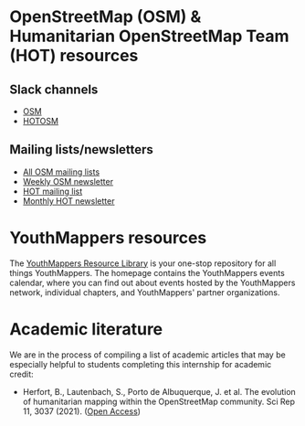 # OpenStreetMap (OSM) & Humanitarian OpenStreetMap Team (HOT) resources
## Slack channels
- [OSM](https://slack.openstreetmap.us/)
- [HOTOSM](https://slack.hotosm.org/)

## Mailing lists/newsletters
- [All OSM mailing lists](https://lists.openstreetmap.org/listinfo)
- [Weekly OSM newsletter](https://weeklyosm.eu/)
- [HOT mailing list](https://lists.openstreetmap.org/listinfo/hot)
- [Monthly HOT newsletter](https://www.hotosm.org/updates/)

# YouthMappers resources
The [YouthMappers Resource Library](https://sites.google.com/view/youthmapperswiki/home?authuser=0) is your one-stop repository for all things YouthMappers. The homepage contains the YouthMappers events calendar, where you can find out about events hosted by the YouthMappers network, individual chapters, and YouthMappers' partner organizations.

# Academic literature
We are in the process of compiling a list of academic articles that may be especially helpful to students completing this internship for academic credit:
- Herfort, B., Lautenbach, S., Porto de Albuquerque, J. et al. The evolution of humanitarian mapping within the OpenStreetMap community. Sci Rep 11, 3037 (2021). ([Open Access](https://www.nature.com/articles/s41598-021-82404-z))